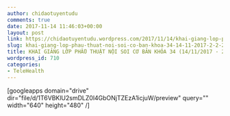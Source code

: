 ```yaml
---
author: chidaotuyentudu
comments: true
date: 2017-11-14 11:46:03+00:00
layout: post
link: https://chidaotuyentudu.wordpress.com/2017/11/14/khai-giang-lop-phau-thuat-noi-soi-co-ban-khoa-34-14-11-2017-2-2-2018/
slug: khai-giang-lop-phau-thuat-noi-soi-co-ban-khoa-34-14-11-2017-2-2-2018
title: KHAI GIẢNG LỚP PHẪU THUẬT NỘI SOI CƠ BẢN KHÓA 34 (14/11/2017 - 2/2/2018)
wordpress_id: 710
categories:
- TeleHealth
---
```


<!-- more -->

[googleapps domain="drive" dir="file/d/1T6VBKlU2smDLZ0l4GbONjTZEzA1icjuW/preview" query="" width="640" height="480" /]


